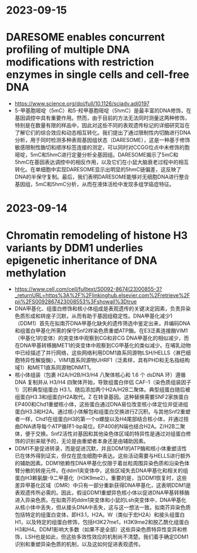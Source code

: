# 2023-09-15
# DARESOME enables concurrent profiling of multiple DNA modifications with restriction enzymes in single cells and cell-free DNA
- https://www.science.org/doi/full/10.1126/sciadv.adi0197
- 5-甲基胞嘧啶（5mC）和5-羟甲基胞嘧啶（5hmC）是最丰富的DNA修饰，在基因调控中具有重要作用。然而，由于目前的方法无法同时测量这两种修饰，特别是在数量有限的样品中，因此对这些不同的表观遗传标记的详细研究旨在了解它们的综合效应和动态相互转化。我们提出了通过限制性内切酶进行DNA分析，用于同时检测多种表观基因组状态（DARESOME），这是一种基于修饰敏感限制性酶切和顺序标签连接的测定，可以同时对CCGG位点中未修饰的胞嘧啶，5mC和5hmC进行定量分析全基因组。DARESOME揭示了5mC和5hmC在基因表达调控中的相反作用，以及它们在小鼠大脑衰老过程中的相互转化。在单细胞中实现DARESOME显示出明显的5hmC链偏差，这反映了DNA的半保守复制。最后，我们表明DARESOME能够对无细胞DNA进行整合基因组，5mC和5hmC分析，从而在液体活检中发现多组学癌症特征。
# 2023-09-14
# Chromatin remodeling of histone H3 variants by DDM1 underlies epigenetic inheritance of DNA methylation
- https://www.cell.com/cell/fulltext/S0092-8674(23)00855-3?_returnURL=https%3A%2F%2Flinkinghub.elsevier.com%2Fretrieve%2Fpii%2FS0092867423008553%3Fshowall%3Dtrue
- DNA甲基化、组蛋白修饰和核小体组成是表观遗传的关键决定因素，负责异染色质形成和转座子沉默，从而有助于基因组稳定性。DNA甲基化减少1（DDM1）首先在拟南芥DNA甲基化缺失的遗传筛选中鉴定出来，并编码DNA和组蛋白甲基化所需的保守Snf2样染色质重塑ATP酶。在E3泛素连接酶VIM1（甲基化1的变体）的突变体中观察到CG和非CG DNA甲基化的相似减少，而在DNA甲基转移酶MET1的突变体中观察到CG甲基化的类似减少。在哺乳动物中已经描述了并行网络，这些网络利用DDM1直系同源物LSH/HELLS（淋巴细胞特异性解旋酶），VIM1直系同源物UHRF1（泛素样，具有PHD和无名指结构域1）和MET1直系同源物DNMT1。
- 核小体组装（包裹 H2A/H2B/H3/H4 八聚体核心和 1.6 个 dsDNA 环）遵循 DNA 复制并从 H3/H4 四聚体开始，导致组蛋白伴侣 CAF-1（染色质组装因子 1）沉积典型组蛋白 H3.1。随后添加两个H2A/H2B二聚体。典型组蛋白随后被组蛋白H3.3和组蛋白H2A取代。Z 在转录基因。这种替换需要SNF2家族蛋白EP400和Chd1重塑核小体，这些蛋白通过DNA易位改变核小体定位并促进组蛋白H3.3和H2A。通过核小体解包和组蛋白交换进行Z沉积。与其他Snf2重塑者一样，Chd1在组蛋白H3的第一个α螺旋以及H4尾部结合核小体，并通过扭曲DNA诱导每个ATP循环1-bp易位。EP400的N端也结合H2A。Z/H2B二聚体，便于交换。Snf2活性对基因和其他染色体区域的特异性是通过对组蛋白修饰的识别来赋予的，无论是由重塑者本身还是由辅助因素。
- DDM1不是促进转录，而是促进沉默，并且DDM1的ATP酶和核小体重塑活性已在体外得到证实，但仅在昆虫细胞中表达。这些活动需要与HELLS进行额外的辅助因素。DDM1依赖性DNA甲基化仅限于着丝粒周围异染色质和沿染色体臂分散的转座元件。在ddm1突变体中，这些区域失去DNA甲基化和相关的组蛋白H3赖氨酸-9二甲基化（H3K9me2）。重要的是，当DDM1恢复时，这些差异甲基化区域（DMR）中只有一部分重新获得DNA甲基化，这表明DDM1是表观遗传所必需的。因此，假设DDM1重塑异色核小体以促进DNA甲基转移酶进入异染色质。在拟南芥的ddm1突变体和小鼠的Lsh突变体中，DNA甲基化从核小体中丢失，但从接头DNA中丢失，这与这一想法一致。拟南芥异染色质包括特定的组蛋白变体，即H3.1，H2A。W（类似于宏H2A）和接头组蛋白H1，以及特定的组蛋白修饰，包括H3K27me1，H3K9me2和脱乙酰化组蛋白H3和H4。DDM1影响大多数（如果不是全部）这些异染色质特异性变异和修饰，LSH也是如此，但这些多效性效应的机制尚不清楚。我们着手确定DDM1识别和重塑异染色质的机制，以及这如何促进表观遗传。
